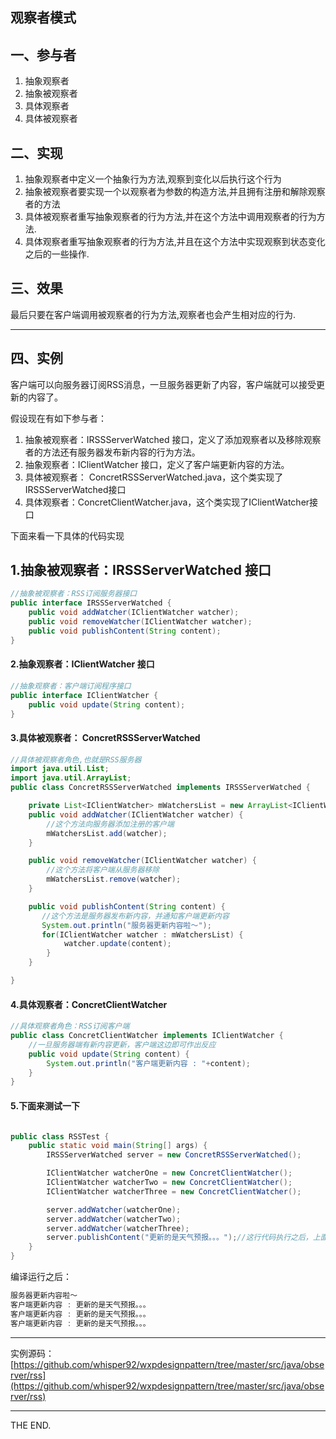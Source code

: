 ## 观察者模式

## 一、参与者

1. 抽象观察者
2. 抽象被观察者
3. 具体观察者
4. 具体被观察者

## 二、实现

1. 抽象观察者中定义一个抽象行为方法,观察到变化以后执行这个行为
2. 抽象被观察者要实现一个以观察者为参数的构造方法,并且拥有注册和解除观察者的方法
3. 具体被观察者重写抽象观察者的行为方法,并在这个方法中调用观察者的行为方法.
4. 具体观察者重写抽象观察者的行为方法,并且在这个方法中实现观察到状态变化之后的一些操作.

## 三、效果

最后只要在客户端调用被观察者的行为方法,观察者也会产生相对应的行为.

- - -

## 四、实例

客户端可以向服务器订阅RSS消息，一旦服务器更新了内容，客户端就可以接受更新的内容了。

假设现在有如下参与者：

1. 抽象被观察者：IRSSServerWatched 接口，定义了添加观察者以及移除观察者的方法还有服务器发布新内容的行为方法。
2. 抽象观察者：IClientWatcher 接口，定义了客户端更新内容的方法。
3. 具体被观察者： ConcretRSSServerWatched.java，这个类实现了IRSSServerWatched接口
4. 具体观察者：ConcretClientWatcher.java，这个类实现了IClientWatcher接口

下面来看一下具体的代码实现

## 1.抽象被观察者：IRSSServerWatched 接口

```java
//抽象被观察者：RSS订阅服务器接口
public interface IRSSServerWatched {
    public void addWatcher(IClientWatcher watcher);
    public void removeWatcher(IClientWatcher watcher);
    public void publishContent(String content);
}
```

#### 2.抽象观察者：IClientWatcher 接口

```java
//抽象观察者：客户端订阅程序接口
public interface IClientWatcher {
    public void update(String content);
}
```

#### 3.具体被观察者： ConcretRSSServerWatched

```java
//具体被观察者角色,也就是RSS服务器
import java.util.List;
import java.util.ArrayList;
public class ConcretRSSServerWatched implements IRSSServerWatched {

    private List<IClientWatcher> mWatchersList = new ArrayList<IClientWatcher>();
    public void addWatcher(IClientWatcher watcher) {
        //这个方法向服务器添加注册的客户端
        mWatchersList.add(watcher);
    }

    public void removeWatcher(IClientWatcher watcher) {
        //这个方法将客户端从服务器移除
        mWatchersList.remove(watcher);
    }

    public void publishContent(String content) {
       //这个方法是服务器发布新内容，并通知客户端更新内容
       System.out.println("服务器更新内容啦～");
       for(IClientWatcher watcher : mWatchersList) {
            watcher.update(content);
        }
    }

}

```

#### 4.具体观察者：ConcretClientWatcher

```java
//具体观察者角色：RSS订阅客户端
public class ConcretClientWatcher implements IClientWatcher {
    //一旦服务器端有新内容更新，客户端这边即可作出反应
    public void update(String content) {
        System.out.println("客户端更新内容 : "+content);
    }
}
```

#### 5.下面来测试一下

```java

public class RSSTest {
    public static void main(String[] args) {
        IRSSServerWatched server = new ConcretRSSServerWatched();

        IClientWatcher watcherOne = new ConcretClientWatcher();
        IClientWatcher watcherTwo = new ConcretClientWatcher();
        IClientWatcher watcherThree = new ConcretClientWatcher();

        server.addWatcher(watcherOne);
        server.addWatcher(watcherTwo);
        server.addWatcher(watcherThree);
        server.publishContent("更新的是天气预报。。。");//这行代码执行之后，上面这些ConcretClientWatcher的update()也会执行，所以就产生了监听的效果
    }
}
```

编译运行之后：

```java
服务器更新内容啦～
客户端更新内容 : 更新的是天气预报。。。
客户端更新内容 : 更新的是天气预报。。。
客户端更新内容 : 更新的是天气预报。。。
```

- - -

实例源码：[https://github.com/whisper92/wxpdesignpattern/tree/master/src/java/observer/rss](https://github.com/whisper92/wxpdesignpattern/tree/master/src/java/observer/rss)

- - -
THE END.
